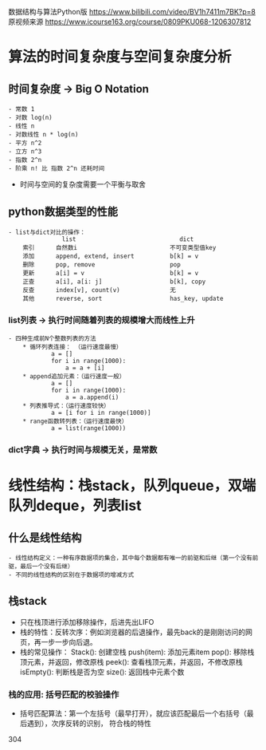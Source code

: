 数据结构与算法Python版 https://www.bilibili.com/video/BV1h7411m7BK?p=8
原视频来源   https://www.icourse163.org/course/0809PKU068-1206307812
# 算法的时间复杂度与空间复杂度分析 
## 时间复杂度 -> Big O Notation
    - 常数 1
    - 对数 log(n)
    - 线性 n
    - 对数线性 n * log(n)
    - 平方 n^2
    - 立方 n^3
    - 指数 2^n
    - 阶乘 n! 比 指数 2^n 还耗时间
- 时间与空间的复杂度需要一个平衡与取舍
## python数据类型的性能
    - list与dict对比的操作：
                   list                             dict     
        索引      自然数i                          不可变类型值key
        添加      append, extend, insert          b[k] = v
        删除      pop, remove                     pop
        更新      a[i] = v                        b[k] = v
        正查      a[i], a[i: j]                   b[k], copy
        反查      index[v], count(v)              无
        其他      reverse, sort                   has_key, update
### list列表 -> 执行时间随着列表的规模增大而线性上升
    - 四种生成前N个整数列表的方法
        * 循环列表连接： （运行速度最慢）
                a = []
                for i in range(1000):
                    a = a + [i]
        * append追加元素：（运行速度一般）
                a = []
                for i in range(1000):
                    a = a.append(i)
        * 列表推导式：（运行速度较快）
                a = [i for i in range(1000)]
        * range函数转列表：（运行速度最快）
                a = list(range(1000))
### dict字典 -> 执行时间与规模无关，是常数

# 线性结构：栈stack，队列queue，双端队列deque，列表list
## 什么是线性结构
    - 线性结构定义：一种有序数据项的集合，其中每个数据都有唯一的前驱和后继（第一个没有前驱，最后一个没有后继）
    - 不同的线性结构的区别在于数据项的增减方式
## 栈stack
- 只在栈顶进行添加移除操作，后进先出LIFO
- 栈的特性：反转次序：例如浏览器的后退操作，最先back的是刚刚访问的网页，再一步一步向后退。
- 栈的常见操作：
    Stack(): 创建空栈
    push(item): 添加元素item
    pop(): 移除栈顶元素，并返回，修改原栈
    peek(): 查看栈顶元素，并返回，不修改原栈
    isEmpty(): 判断栈是否为空
    size(): 返回栈中元素个数
### 栈的应用: 括号匹配的校验操作
- 括号匹配算法：第一个左括号（最早打开），就应该匹配最后一个右括号（最后遇到），次序反转的识别， 符合栈的特性


304



